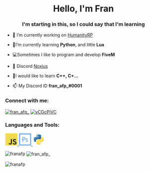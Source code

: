 <h1 align="center">Hello, I'm Fran</h1>
<h3 align="center">I'm starting in this, so I could say that I'm learning</h3>

- 🔭 I’m currently working on [HumanityRP](https://discord.gg/humanityrp)

- 🔰I’m currently learning **Python**, and little **Lua**

- 💻Sometimes I like to program and develop **FiveM**

- 📝 Discord [Noxius](https://discord.gg/vkvCkHwg)

- 🧠I would like to learn **C++, C+...**

- 📫 My Discord ID **fran_afp_#0001**
<h3 align="left">Connect with me:</h3>
<p align="left">
<a href="https://www.youtube.com/channel/UCDIMj1pa2HqUMegbemddwCw" target="blank"><img align="center" src="https://raw.githubusercontent.com/rahuldkjain/github-profile-readme-generator/master/src/images/icons/Social/youtube.svg" alt="fran_afp_" height="30" width="40" /></a>
<a href="https://discord.gg/vCGcPjVC" target="blank"><img align="center" src="https://raw.githubusercontent.com/rahuldkjain/github-profile-readme-generator/master/src/images/icons/Social/discord.svg" alt="vCGcPjVC" height="30" width="40" /></a>
</p>
<h3 align="left">Languages and Tools:</h3>
<p align="left"> <a href="https://developer.mozilla.org/en-US/docs/Web/JavaScript" target="_blank" rel="noreferrer"> <img src="https://raw.githubusercontent.com/devicons/devicon/master/icons/javascript/javascript-original.svg" alt="javascript" width="40" height="40"/> </a> <a href="https://www.photoshop.com/en" target="_blank" rel="noreferrer"> <img src="https://raw.githubusercontent.com/devicons/devicon/master/icons/photoshop/photoshop-line.svg" alt="photoshop" width="40" height="40"/> </a> <a href="https://www.python.org" target="_blank" rel="noreferrer"> <img src="https://raw.githubusercontent.com/devicons/devicon/master/icons/python/python-original.svg" alt="python" width="40" height="40"/> </a> </p>
<p><img align="left" src="https://github-readme-stats.vercel.app/api/top-langs?username=franafp&show_icons=true&theme=dark&locale=en&layout=compact" alt="franafp" /></p>
<p>&nbsp;<img align="center" src="https://github-readme-stats.vercel.app/api?username=franafp&theme=dark&show_icons=true&locale=en" alt="fran_afp_" /></p>
<p><img align="center" src="https://github-readme-streak-stats.herokuapp.com/?user=franafp&theme=dark" alt="franafp" /></p>
